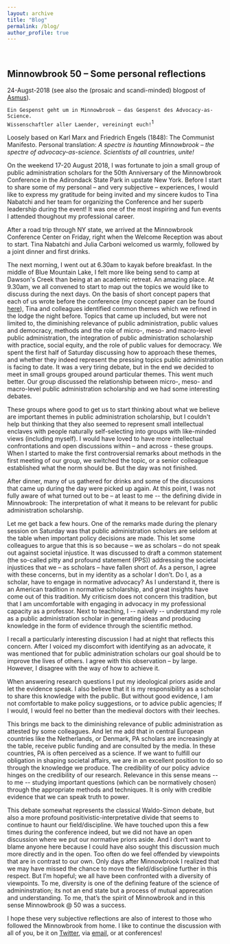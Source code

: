 ```yaml
---
layout: archive
title: "Blog"
permalink: /blog/
author_profile: true
---
```


<br />
  
## Minnowbrook 50 – Some personal reflections
24-Augst-2018  (see also the (prosaic and scandi-minded) blogpost of <a href="http://asmusolsen.com/thoughts/" target="_blank"><u>Asmus</u></a>).

  

`Ein Gespenst geht um in Minnowbrook – das Gespenst des Advocacy-as-Science.`  
`Wissenschaftler aller Laender, vereiningt euch!`<sup>1</sup>

Loosely based on Karl Marx and Friedrich Engels (1848): The Communist Manifesto. Personal translation: *A spectre is haunting Minnowbrook – the spectre of advocacy-as-science. Scientists of all countries, unite!*

  

On the weekend 17-20 August 2018, I was fortunate to join a small group of public administration scholars for the 50th Anniversary of the Minnowbrook Conference in the Adirondack State Park in upstate New York. Before I start to share some of my personal – and very subjective – experiences, I would like to express my gratitude for being invited and my sincere kudos to Tina Nabatchi and her team for organizing the Conference and her superb leadership during the event! It was one of the most inspiring and fun events I attended thoughout my professional career.

After a road trip through NY state, we arrived at the Minnowbrook Conference Center on Friday, right when the Welcome Reception was about to start. Tina Nabatchi and Julia Carboni welcomed us warmly, followed by a joint dinner and first drinks. 

The next morning, I went out at 6.30am to kayak before breakfast. In the middle of Blue Mountain Lake, I felt more like being send to camp at Dawson's Creek than being at an academic retreat. An amazing place. At 9.30am, we all convened to start to map out the topics we would like to discuss during the next days. On the basis of short concept papers that each of us wrote before the conference (my concept paper can be found <a href="https://www.dropbox.com/s/fkk06mvqg2jfjfm/Jilke_Microfoundations.pdf?dl=0" target="_blank"><u>here</u></a>), Tina and colleagues identified common themes which we refined in the lodge the night before. Topics that came up included, but were not limited to, the diminishing relevance of public administration, public values and democracy, methods and the role of micro-, meso- and macro-level public administration, the integration of public administration scholarship with practice, social equity, and the role of public values for democracy. We spent the first half of Saturday discussing how to approach these themes, and whether they indeed represent the pressing topics public administration is facing to date. It was a very tiring debate, but in the end we decided to meet in small groups grouped around particular themes. This went much better. Our group discussed the relationship between micro-, meso- and macro-level public administration scholarship and we had some interesting debates.

These groups where good to get us to start thinking about what we believe are important themes in public administration scholarship, but I couldn't help but thinking that they also seemed to represent small intellectual enclaves with people naturally self-selecting into groups with like-minded views (including myself). I would have loved to have more intellectual confrontations and open discussions within – and across - these groups. When I started to make the first controversial remarks about methods in the first meeting of our group, we switched the topic, or a senior colleague established what the norm should be. But the day was not finished.

After dinner, many of us gathered for drinks and some of the discussions that came up during the day were picked up again. At this point, I was not fully aware of what turned out to be – at least to me -- the defining divide in Minnowbrook: The interpretation of what it means to be relevant for public administration scholarship.

Let me get back a few hours. One of the remarks made during the plenary session on Saturday was that public administration scholars are seldom at the table when important policy decisions are made. This let some colleagues to argue that this is so because – we as scholars – do not speak out against societal injustice. It was discussed to draft a common statement (the so-called pitty and profound statement (PPS)) addressing the societal injustices that we – as scholars – have fallen short of. As a person, I agree with these concerns, but in my identity as a scholar I don’t. Do I, as a scholar, have to engage in normative advocacy? As I understand it, there is an American tradition in normative scholarship, and great insights have come out of this tradition. My criticism does not concern this tradition, but that I am uncomfortable with engaging in advocacy in my professional capacity as a professor. Next to teaching, I -- naively -- understand my role as a public administration scholar in generating ideas and producing knowledge in the form of evidence through the scientific method.

I recall a particularly interesting discussion I had at night that reflects this concern. After I voiced my discomfort with identifying as an advocate, it was mentioned that for public administration scholars our goal should be to improve the lives of others. I agree with this observation – by large. However, I disagree with the way of how to achieve it.

When answering research questions I put my ideological priors aside and let the evidence speak. I also believe that it is my responsibility as a scholar to share this knowledge with the public. But without good evidence, I am not comfortable to make policy suggestions, or to advice public agencies; If I would, I would feel no better than the medieval doctors with their leeches.

This brings me back to the diminishing relevance of public administration as attested by some colleagues. And let me add that in central European countries like the Netherlands, or Denmark, PA scholars are increasingly at the table, receive public funding and are consulted by the media. In these countries, PA is often perceived as a science. If we want to fulfill our obligation in shaping societal affairs, we are in an excellent position to do so through the knowledge we produce. The credibility of our policy advice hinges on the credibility of our research. Relevance in this sense means -- to me -- studying important questions (which can be normatively chosen) through the appropriate methods and techniques. It is only with credible evidence that we can speak truth to power.

This debate somewhat represents the classical Waldo-Simon debate, but also a more profound positivistic-interpretative divide that seems to continue to haunt our field/discipline. We have touched upon this a few times during the conference indeed, but we did not have an open discussion where we put our normative priors aside. And I don’t want to blame anyone here because I could have also sought this discussion much more directly and in the open. Too often do we feel offended by viewpoints that are in contrast to our own. Only days after Minnowbrook I realized that we may have missed the chance to move the field/discipline further in this respect. But I’m hopeful; we all have been confronted with a diversity of viewpoints. To me, diversity is one of the defining feature of the science of admininstration; its not an end state but a process of mutual apprecation and understanding. To me, that’s the spirit of Minnowbrook and in this sense Minnowbrook @ 50 was a success.

I hope these very subjective reflections are also of interest to those who followed the Minnowbrook from home. I like to continue the discussion with all of you, be it on <a href="https://twitter.com/SebJilke/" target="_blank"><u>Twitter</u></a>, via <a href="mailto:sebastian.jilke@rutgers.edu">email</a>, or at conferences!
